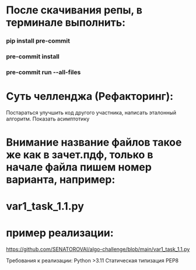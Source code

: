 # После скачивания репы, в терминале выполнить:
### pip install pre-commit
### pre-commit install
### pre-commit run --all-files

# Суть челленджа (Рефакторинг):
Постараться улучшить код другого участника, написать эталонный алгоритм. Показать асимптотику

# Внимание название файлов такое же как в зачет.пдф, только в начале файла пишем номер варианта, например:
# var1_task_1.1.py

# пример реализации:
https://github.com/SENATOROVAI/algo-challenge/blob/main/var1_task_1.1.py

Требования к реализации:
Python >3.11
Статическая типизация
PEP8

